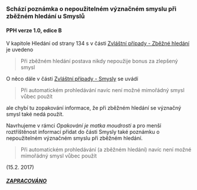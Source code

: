 ### Schází poznámka o nepoužitelném význačném smyslu při zběžném hledání u Smyslů

#### PPH verze 1.0, edice B

V kapitole Hledání od strany 134 s v části [Zvláštní případy - Zběžné hledání](https://pph.drdplus.info/#zbezne_hledani)
 je uvedeno
 > Při zběžném hledání postava nikdy nepoužije bonus za zlepšený smysl
 
O něco dále v části [Zvláštní případy - Smysly](https://pph.drdplus.info/#smysly) se uvádí
 > Při automatickém prohledávání navíc není možné mimořádný smysl vůbec použít
 
ale chybí tu zopakování informace, že při zběžném hledání se význačný smysl také nedá použít.

Navrhujeme v rámci *Opakování je matka moudrosti* a pro menší roztříštěnost informací přidat do části Smysly také
poznámku o nepoužitelném význačném smyslu při zběžném hledání.
 > Při automatickém prohledávání (a zběžném hledání) navíc není možné mimořádný smysl vůbec použít
 
(15.2. 2017)

##### [ZAPRACOVÁNO](https://pph.drdplus.info/#smysly)
